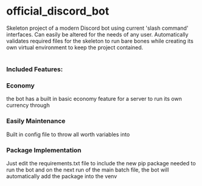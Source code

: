 # official_discord_bot
Skeleton project of a modern Discord bot using current 'slash command' interfaces. Can easily be altered for the needs of any user. Automatically validates required files for the skeleton to run bare bones while creating its own virtual environment to keep the project contained.


#
### Included Features:
### Economy
the bot has a built in basic economy feature for a server to run its own currency through
### Easily Maintenance
Built in config file to throw all worth variables into
### Package Implementation
Just edit the requirements.txt file to include the new pip package needed to run the bot and on the next run of the main batch file, the bot will automatically add the package into the venv
